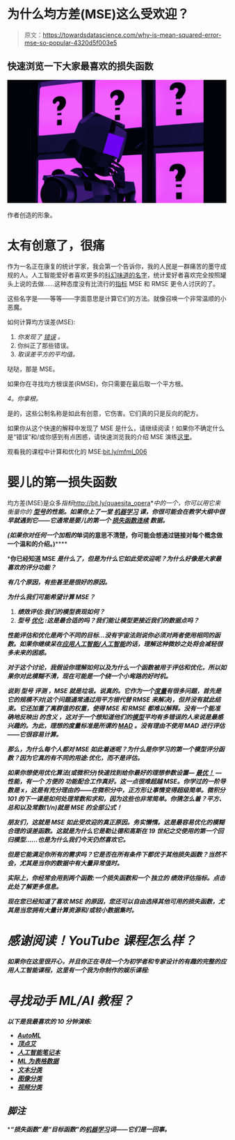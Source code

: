 # 为什么均方差(MSE)这么受欢迎？

> 原文：<https://towardsdatascience.com/why-is-mean-squared-error-mse-so-popular-4320d5f003e5>

## 快速浏览一下大家最喜欢的损失函数

![](img/8d24e13f390877357967d11b3776bd90.png)

作者创造的形象。

# 太有创意了，很痛

作为一名正在康复的统计学家，我会第一个告诉你，我的人民是一群痛苦的墨守成规的人。人工智能爱好者喜欢更多的[科幻味道的名字](http://bit.ly/mfml_096)，统计爱好者喜欢完全按照罐头上说的去做……这种态度没有比流行的[指标](https://bit.ly/quaesita_metricdesign) MSE 和 RMSE 更令人讨厌的了。

这些名字是——等等——字面意思是计算它们的方法。就像召唤一个非常温顺的小恶魔。

如何计算均方误差(MSE):

1.  *你发现了* [*错误*](http://bit.ly/quaesita_babymse) *。*
2.  你纠正了那些错误。
3.  *取误差平方的平均值。*

哒哒，那是 MSE。

如果你在寻找均方根误差(RMSE)，你只需要在最后取一个平方根。

*4。你拿根。*

是的，这些公制名称是如此有创意，它伤害。它们真的只是反向的配方。

如果你从这个快速的解释中发现了 MSE 是什么，请继续阅读！如果你不确定什么是“错误”和/或你感到有点困惑，请快速浏览我的介绍 MSE 演练[这里](http://bit.ly/quaesita_babymse)。

观看我的课程中计算和优化的 MSE:[bit.ly/mfml_006](http://bit.ly/mfml_006)

# 婴儿的第一损失函数

均方差(MSE)是众多*指标*<http://bit.ly/quaesita_opera>**中的一个，你可以用它来衡量你的 [**型号**](http://bit.ly/quaesita_emperorm)**的性能。如果你上了一堂 [**机器学习**](http://bit.ly/quaesita_simplest) 课，你很可能会在教学大纲中很早就遇到它——它通常是婴儿的第一个 [**损失函数**](http://bit.ly/quaesita_emperorm)*[**连续**](http://bit.ly/quaesita_datatypes) 数据。****

*****(如果你对任何一个加粗的***单词的意思不清楚，你可能会想通过链接对每个概念做一个温和的介绍。)******

*****你已经知道 MSE *是什么了，但是为什么它如此受欢迎呢？为什么好像是大家最喜欢的评分功能？*****

*****有几个原因，有些甚至是很好的原因。*****

*****为什么我们可能希望计算 MSE？*****

1.  *******绩效评估**:我们的模型表现如何？*****
2.  *******型号** [**优化**](https://bit.ly/mfml_045) :这是最合适的吗？我们能让模型更接近我们的数据点吗？*****

*****性能评估和优化是两个不同的目标…没有宇宙法则说你必须对两者使用相同的函数。如果你继续呆在[应用人工智能/人工智能](http://bit.ly/quaesita_fail)的话，理解这种微妙之处将会减轻很多未来的困惑。*****

*****对于这个讨论，我假设你理解如何以及为什么一个函数被用于评估和优化，所以如果你对此模糊不清，现在可能是一个绕一个小弯路的好时机。*****

*****说到 ***型号*** ***评测*** ，MSE 就是垃圾。说真的。它作为一个[度量](https://bit.ly/quaesita_metricdesign)有很多问题，首先是它的规模不对(这个问题通常通过用平方根代替 RMSE 来解决)，但并没有就此结束。它还加重了离群值的权重，使得 MSE 和 RMSE 都难以解释。没有一个能准确地反映出 ***的含义*** ，这对于一个想知道他们的[模型](https://bit.ly/quaesita_emperorm)平均有多错误的人来说是最感兴趣的。为此，理想的度量标准是所谓的 [MAD](https://bit.ly/quaesita_msemad) 。没有理由不使用 MAD 进行评估——它很容易计算。*****

*****那么，为什么每个人都对 MSE 如此着迷呢？为什么是你学习的第一个模型评分函数？因为它真的有不同的用途:优化，而不是评估。*****

*****如果你想使用优化算法(或微积分)快速找到给你最好的理想参数设置— [最优！](http://bit.ly/mfml_046) —性能，有一个 ***方便的*** 功能配合工作真好。这一点很难超越 MSE。你学过的一阶导数是 x，这是有充分理由的——在微积分中，正方形让事情变得超级简单。微积分 101 的下一课是如何处理常数和求和，因为这些也非常简单。你猜怎么着？平方、总和以及常数(1/n)就是 MSE 的全部公式！*****

*****朋友们，这就是 MSE 如此受欢迎的真正原因。务实懒惰。这是最容易优化的模糊合理的误差函数。这就是为什么它是勒让德和高斯在 19 世纪之交使用的第一个回归模型……也是为什么我们今天仍然喜欢它。*****

*****但是它能满足你所有的需求吗？它是否在所有条件下都优于其他损失函数？当然不会，尤其是当你的数据中有大量异常值时。*****

*****实际上，你经常会用到两个函数:一个损失函数和一个 ***独立的*** 绩效评估指标。点击此处了解更多信息。*****

*****现在您已经知道了喜欢 MSE 的原因，您还可以自由选择其他可用的损失函数，尤其是当您拥有大量计算资源和/或较小数据集时。*****

# *****感谢阅读！YouTube 课程怎么样？*****

*****如果你在这里很开心，并且你正在寻找一个为初学者和专家设计的有趣的完整的应用人工智能课程，这里有一个我为你制作的娱乐课程:*****

# *****寻找动手 ML/AI 教程？*****

*****以下是我最喜欢的 10 分钟演练:*****

*   *****[AutoML](https://console.cloud.google.com/?walkthrough_id=automl_quickstart)*****
*   *****[顶点艾](https://bit.ly/kozvertex)*****
*   *****[人工智能笔记本](https://bit.ly/kozvertexnotebooks)*****
*   *****[ML 为表格数据](https://bit.ly/kozvertextables)*****
*   *****[文本分类](https://bit.ly/kozvertextext)*****
*   *****[图像分类](https://bit.ly/kozverteximage)*****
*   *****[视频分类](https://bit.ly/kozvertexvideo)*****

## *****脚注*****

******“损失函数”是“*目标函数*”的[机器学习](http://bit.ly/quaesita_emperorm)词——它们是一回事。*****